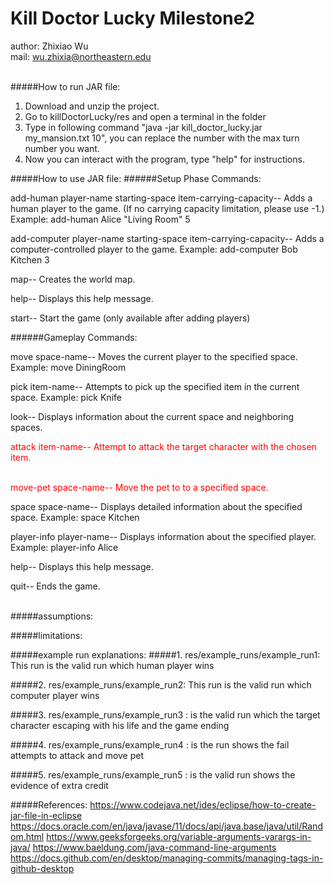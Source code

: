 # Kill Doctor Lucky Milestone2

author: Zhixiao Wu<br>
mail: wu.zhixia@northeastern.edu<br><br>

#####How to run JAR file:
1. Download and unzip the project.<br>
2. Go to killDoctorLucky/res and open a terminal in the folder<br>
3. Type in following command "java -jar kill_doctor_lucky.jar my_mansion.txt 10", you can replace the number with the max turn number you want.<br>
4. Now you can interact with the program, type "help" for instructions.<br>

#####How to use JAR file:
######Setup Phase Commands:

  add-human player-name starting-space item-carrying-capacity--
    Adds a human player to the game. 
    (If no carrying capacity limitation, please use -1.)
    Example: add-human Alice "Living Room" 5

  add-computer player-name starting-space item-carrying-capacity--
    Adds a computer-controlled player to the game.
    Example: add-computer Bob Kitchen 3

  map--
    Creates the world map.

  help--
    Displays this help message.

  start--
    Start the game (only available after adding players)<br>
    
######Gameplay Commands:

  move space-name--
    Moves the current player to the specified space.
    Example: move DiningRoom

  pick item-name--
    Attempts to pick up the specified item in the current space.
    Example: pick Knife

  look--
    Displays information about the current space and neighboring spaces.

  <span style="color:red">attack item-name--
    Attempt to attack the target character with the chosen item.</span><br><br>

  <span style="color:red">move-pet space-name--
    Move the pet to to a specified space.</span>

  space space-name--
    Displays detailed information about the specified space.
    Example: space Kitchen

  player-info player-name--
    Displays information about the specified player.
    Example: player-info Alice

  help--
    Displays this help message.

  quit--
    Ends the game.
<br><br>

#####assumptions:

#####limitations:

#####example run explanations:
#####1. res/example_runs/example_run1: This run is the valid run which human player wins


#####2. res/example_runs/example_run2: This run is the valid run which computer player wins


#####3. res/example_runs/example_run3 : is the valid run which the target character escaping with his life and the game ending


#####4. res/example_runs/example_run4 : is the run shows the fail attempts to attack and move pet


#####5. res/example_runs/example_run5 : is the valid run shows the evidence of extra credit


#####References:
https://www.codejava.net/ides/eclipse/how-to-create-jar-file-in-eclipse
https://docs.oracle.com/en/java/javase/11/docs/api/java.base/java/util/Random.html
https://www.geeksforgeeks.org/variable-arguments-varargs-in-java/
https://www.baeldung.com/java-command-line-arguments
https://docs.github.com/en/desktop/managing-commits/managing-tags-in-github-desktop